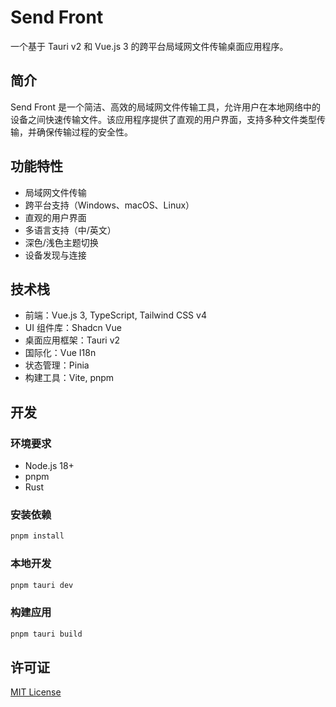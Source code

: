 # Send Front

一个基于 Tauri v2 和 Vue.js 3 的跨平台局域网文件传输桌面应用程序。

## 简介

Send Front 是一个简洁、高效的局域网文件传输工具，允许用户在本地网络中的设备之间快速传输文件。该应用程序提供了直观的用户界面，支持多种文件类型传输，并确保传输过程的安全性。

## 功能特性

- 局域网文件传输
- 跨平台支持（Windows、macOS、Linux）
- 直观的用户界面
- 多语言支持（中/英文）
- 深色/浅色主题切换
- 设备发现与连接

## 技术栈

- 前端：Vue.js 3, TypeScript, Tailwind CSS v4
- UI 组件库：Shadcn Vue
- 桌面应用框架：Tauri v2
- 国际化：Vue I18n
- 状态管理：Pinia
- 构建工具：Vite, pnpm

## 开发

### 环境要求

- Node.js 18+
- pnpm
- Rust

### 安装依赖

```bash
pnpm install
```

### 本地开发

```bash
pnpm tauri dev
```

### 构建应用

```bash
pnpm tauri build
```

## 许可证

[MIT License](./LICENSE.md)
